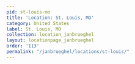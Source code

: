 ```yaml
---
pid: st-louis-mo
title: 'Location: St. Louis, MO'
category: United States
label: St. Louis, MO
collection: location_janbrueghel
layout: locationpage_janbrueghel
order: '113'
permalink: "/janbrueghel/locations/st-louis/"
---
```

